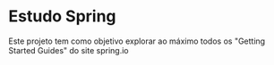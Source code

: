 # Estudo Spring
Este projeto tem como objetivo explorar ao máximo todos os "Getting Started Guides" 
do site spring.io 
